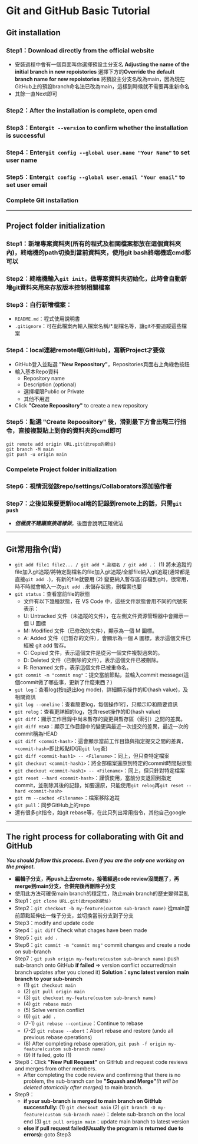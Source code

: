 Git and GitHub Basic Tutorial
===
Git installation
---
### Step1：Download directly from the official website
- 安裝過程中會有一個頁面叫你選擇預設主分支名
  **Adjusting the name of the initial branch in new repoistories**
  選擇下方的**Override the default branch name for new repoistories**
  將預設主分支名改為main，因為現在GitHub上的預設branch命名法已改為main，這樣到時候就不需要再重新命名
- 其餘一直Next即可
### Step2：After the installation is complete, open cmd
### Step3：Enter```git --version``` to confirm whether the installation is successful
### Step4：Enter```git config --global user.name "Your Name"``` to set user name
### Step5：Enter```git config --global user.email "Your email"``` to set user email
### Complete Git installation

***

Project folder initialization
---
### Step1：新增專案資料夾(所有的程式及相關檔案都放在這個資料夾內)，終端機的path切換到當前資料夾，使用git bash終端機或cmd都可以
### Step2：終端機輸入```git init```，做專案資料夾初始化，此時會自動新增git資料夾用來存放版本控制相關檔案
### Step3：自行新增檔案：
- ```README.md```：程式使用說明書
- ```.gitignore```：可在此檔案內輸入檔案名稱/*.副檔名等，讓git不要追蹤這些檔案
### Step4：local連結remote端(GitHub)，寫新Project才要做
- GitHub登入並點選 **"New Repoository"**，Repositories頁面右上角綠色按鈕
- 輸入基本Repo資料
  - Repository name
  - Description (optional)
  - 選擇權限Public or Private
  - 其他不用選
- Click **"Create Repoository"** to create a new repository
### Step5：點選 **"Create Repoository"** 後，滑到最下方會出現三行指令，直接複製貼上到你的資料夾的cmd即可
```
git remote add origin URL.git(此repo的網址)
git branch -M main
git push -u origin main
```
### Compelete Project folder initialization
### Step6：視情況從該repo/settings/Collaborators添加協作者
### Step7：之後如果要更新local端的記錄到remote上的話，只需```git push```
- ***但極度不建議直接這樣做***，後面會說明正確做法

***

Git常用指令(背)
---
- ```git add file1 file2... / git add *.副檔名 / git add .```：
  (1) 將未追蹤的file加入git追蹤/將特定副檔名的file加入git追蹤/全部file納入git追蹤(通常都是直接```git add .```)，有新的file就要用
  (2) 變更納入暫存區(存檔到git)，很常用，時不時就會輸入一次```git add .```來儲存狀態，刪檔案也要
- ```git status```：查看當前file的狀態
  - 文件有以下幾種狀態，在 VS Code 中，這些文件狀態會用不同的代號來表示：
  - U: Untracked 文件（未追蹤的文件），在左側文件資源管理器中會顯示一個 U 圖標
  - M: Modified 文件（已修改的文件），顯示為一個 M 圖標。
  - A: Added 文件（已暫存的文件），會顯示為一個 A 圖標，表示這個文件已經被 git add 暫存。
  - C: Copied 文件，表示這個文件是從另一個文件複製過來的。
  - D: Deleted 文件（已刪除的文件），表示這個文件已被刪除。
  - R: Renamed 文件，表示這個文件已被重命名。
- ```git commit -m "commit msg"```：提交當前節點，並輸入commit message(這個commit做了哪些事，更新了什麼東西？)
- ```git log```：查看log(按q退出log mode)，詳細顯示操作的ID(hash value)，及相關資訊
- ```git log --oneline```：查看簡要log，每個操作1行，只顯示ID和簡要資訊
- ```git relog```：查看更詳細的log，包含reset操作的ID(hash value)
- ```git diff```：顯示工作目錄中尚未暫存的變更與暫存區（索引）之間的差異。
- ```git diff HEAD```：顯示工作目錄中的變更與最近一次提交的差異，最近一次的commit稱為HEAD
- ```git diff <commit-hash>```：這會顯示當前工作目錄與指定提交之間的差異， ``` <commit-hash>```即比較點ID(用```git log```查)
- ```git diff <commit-hash1> -- <Filename>```：同上，但只查特定檔案
- ```git checkout <commit-hash1>```：將全部檔案還原到特定的commit時間點狀態
- ```git checkout <commit-hash1> -- <Filename>```：同上，但只針對特定檔案
- ```git reset --hard <commit-hash>```：謹慎使用，當前分支退回到指定commit，並刪除其後的記錄，如要還原，只能使用```git relog```再```git reset --hard <commit-hash>```
- ```git rm --cached <Filename>```：檔案移除追蹤
- ```git pull```：同步GitHub上的repo
- 還有很多git指令，如git rebase等，在此只列出常用指令，其他自己google

***

The right process for collaborating with Git and GitHub
---
***You should follow this process. Even if you are the only one working on the project.***
- **編輯子分支，再push上去remote，接著經過code review沒問題了，再merge到main分支，合併完後再刪除子分支**
- 使用此方法可確保main branch的穩定性，防止main branch的歷史變得混亂
- Step1：```git clone URL.git(此repo的網址)```
- Step2：```git checkout -b my-feature(custom sub-branch name)``` 從main當前節點延伸出一條子分支，並切換當前分支到子分支
- Step3：modify and update code
- Step4：```git diff``` Check what chages have been made
- Step5：```git add .```
- Step6：```git commit -m "commit msg"``` commit changes and create a node on sub-branch
- Step7：```git push origin my-feature(custom sub-branch name)``` push sub-branch onto GitHub
  **if failed** => version conflict occurred(main branch updates after you cloned it)
  **Solution：sync latest version main branch to your sub-branch**
  - (1) ```git checkout main```
  - (2) ```git pull origin main```
  - (3) ```git checkout my-feature(custom sub-branch name)```
  - (4) ```git rebase main```
  - (5) Solve version conflict
  - (6) ```git add .```
  - (7-1) ```git rebase --continue```：Continue to rebase
  - (7-2) ```git rebase --abort```：Abort rebase and restore (undo all previous rebase operations)
  - (8) After completing rebase operation, ```git push -f origin my-feature(custom sub-branch name)```
  - (9) If failed, goto (1)
- Step8：Click **"New Pull Request"** on GitHub and request code reviews and merges from other members.
  - After completing the code review and confirming that there is no problem, the sub-branch can be **"Squash and Merge"***(It will be deleted atomically after merged)* to main branch.
- Step9：
  - **if your sub-branch is merged to main branch on GitHub successfully:**
    (1) ```git checkout main```
    (2) ```git branch -D my-feature(custom sub-branch name)```：delete sub-branch on the local end
    (3) ```git pull origin main```：update main branch to latest version
  - **else if pull request failed(Usually the program is returned due to errors):**
    goto Step3